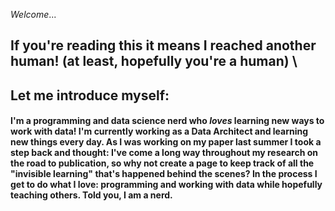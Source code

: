 _Welcome_...
## If you're reading this it means I reached another human! (at least, hopefully you're a human) \

## Let me introduce myself:

#### I'm a programming and data science nerd who _loves_ learning new ways to work with data! I'm currently working as a Data Architect and learning new things every day. As I was working on my paper last summer I took a step back and thought: I've come a long way throughout my research on the road to publication, so why not create a page to keep track of all the "invisible learning" that's happened behind the scenes? In the process I get to do what I love: programming and working with data while hopefully teaching others. Told you, I am a nerd.
